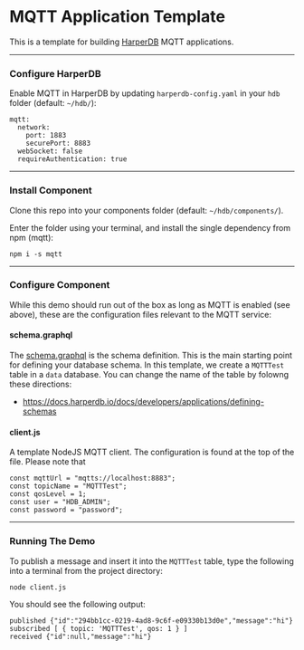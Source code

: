 # MQTT Application Template

This is a template for building [HarperDB](https://www.harperdb.io/) MQTT applications.

---

### Configure HarperDB

Enable MQTT in HarperDB by updating `harperdb-config.yaml` in your `hdb` folder (default: `~/hdb/`): 

```
mqtt:
  network:
    port: 1883
    securePort: 8883
  webSocket: false
  requireAuthentication: true
```

---

### Install Component

Clone this repo into your components folder (default: `~/hdb/components/`).

Enter the folder using your terminal, and install the single dependency from npm (mqtt):

```npm i -s mqtt```

---

### Configure Component

While this demo should run out of the box as long as MQTT is enabled (see above), these are the configuration files relevant to the MQTT service:

#### schema.graphql
The [schema.graphql](./schema.graphql) is the schema definition. This is the main starting point for defining your database schema. In this template, we create a `MQTTTest` table in a `data` database. You can change the name of the table by folowng these directions:

- https://docs.harperdb.io/docs/developers/applications/defining-schemas

#### client.js
A template NodeJS MQTT client. The configuration is found at the top of the file. Please note that

```
const mqttUrl = "mqtts://localhost:8883";
const topicName = "MQTTTest";
const qosLevel = 1;
const user = "HDB_ADMIN";
const password = "password";
```

---

### Running The Demo

To publish a message and insert it into the `MQTTTest` table, type the following into a terminal from the project directory:

```
node client.js
```

You should see the following output:

```
published {"id":"294bb1cc-0219-4ad8-9c6f-e09330b13d0e","message":"hi"}
subscribed [ { topic: 'MQTTTest', qos: 1 } ]
received {"id":null,"message":"hi"}
```
